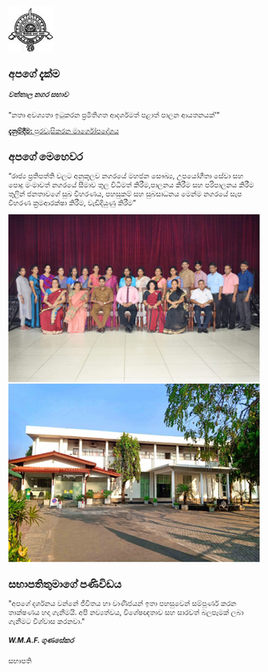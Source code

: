 <div class="container vision">
  <img class="vision-img" src="/static/images/cropped-logo-1-2.jpg" alt="council logo">
  <div class="row content-section">
    <div class="col-lg-6 col-md-12">
      <h2 class="content-title"> අපගේ දැක්ම </h2>
      <h5 class="content-subtitle text-muted">වත්තාල නගර සභාව</h5>
      <p class="content-text">"නතා අවශ්‍යතා ඉටුකරන ප්‍රමිතිගත ආදර්ශමත්
        පළාත් පාලන ආයතනයක්’"</p>
        <a href="/">
          <div class="alert alert-danger" role="alert">
            <strong>දැනුම්දීම: </strong> පුරවැසිකරන මාර්ගෝපදේශය
          </div>
        </a>
    </div>
    <div class="col-lg-6 col-md-12 image-section">
      <h2 class="content-title"> අපගේ මෙහෙවර</h2>
      <p>
        “රාජ්‍ය ප්‍රතිපත්ති වලට අනුකූලව නගරයේ
        මහජන සෞඛ්‍ය, උපයෝගීතා සේවා සහ පොදු මංමාවත්
        නගරයේ සීමාව තුල විධිමත් කිරීම,පාලනය කිරීම සහ පරිපාලනය කිරීම තුලින්
        ජනතාවගේ සුඛ විහරණය, පහසුකම් සහ සුබසාධනය මෙන්ම
        නගරයේ සැප විහරණ ක්‍රමආරක්ෂා කිරීම, වැඩිදියුණු කිරීම”
      </p>
    </div>
  </div>
</div>

<div class="container vision">
  <div class="row content-section">
    <div class="col-lg-6 col-md-12">
  <img src="/static/images/DSC_0275-8x12-1-1024x683.jpg" alt="council logo">
    </div>
    <div class="col-lg-6 col-md-12 image-section">
  <img src="/static/images/Untitled-1-copy-Low-copy-768x543.jpg" alt="council logo">
    </div>
  </div>
</div>


<!-- Chairman -->
<div class="container w-100 chairman-section text-center py-5">
  <div class="row justify-content-center">
    <div class="col-lg-8">
      <i class="bi bi-quote quote-icon"></i>
      <h2 class="mt-3">සභාපතිතුමාගේ පණිවිඩය</h2>
      <p class="chairman-text mt-3">
        "අපගේ දර්ශනය වන්නේ ජීවිතය හා වාණිජයන් ඉතා පහසුවෙන් සම්පූර්ණ කරන තාක්ෂණය හදා ගැනීමයි. අපි නව්‍යත්වය, විශේෂඥතාව සහ සාරවත් බලපෑමක් ලබා ගැනීමට විශ්වාස කරනවා."
      </p>
      <h5 class="mt-4">W.M.A.F. ගුණසේකර</h5>
      <p class="text-sn">සභාපති</p>
    </div>
  </div>
</div>